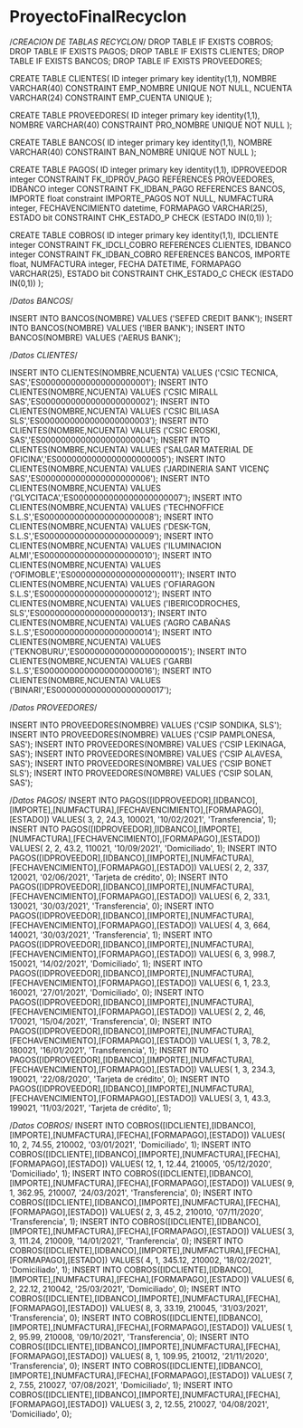 # ProyectoFinalRecyclon

/*CREACION DE TABLAS RECYCLON*/
DROP TABLE IF EXISTS COBROS;
DROP TABLE IF EXISTS PAGOS;
DROP TABLE IF EXISTS CLIENTES;
DROP TABLE IF EXISTS BANCOS; 
DROP TABLE IF EXISTS PROVEEDORES;


CREATE TABLE CLIENTES(
ID integer primary key identity(1,1),
NOMBRE VARCHAR(40) CONSTRAINT EMP_NOMBRE UNIQUE NOT NULL,
NCUENTA VARCHAR(24) CONSTRAINT EMP_CUENTA UNIQUE
);

CREATE TABLE PROVEEDORES(
ID integer primary key identity(1,1),
NOMBRE VARCHAR(40) CONSTRAINT PRO_NOMBRE UNIQUE NOT NULL
);

CREATE TABLE BANCOS(
ID integer primary key identity(1,1),
NOMBRE VARCHAR(40) CONSTRAINT BAN_NOMBRE UNIQUE NOT NULL
);

CREATE TABLE PAGOS(
ID integer primary key identity(1,1),
IDPROVEEDOR integer CONSTRAINT FK_IDPROV_PAGO REFERENCES PROVEEDORES,
IDBANCO integer CONSTRAINT FK_IDBAN_PAGO REFERENCES BANCOS,
IMPORTE float constraint IMPORTE_PAGOS NOT NULL,
NUMFACTURA integer,
FECHAVENCIMIENTO datetime,
FORMAPAGO VARCHAR(25),
ESTADO bit CONSTRAINT CHK_ESTADO_P CHECK (ESTADO IN(0,1))
);

CREATE TABLE COBROS(
ID integer primary key identity(1,1),
IDCLIENTE integer CONSTRAINT FK_IDCLI_COBRO REFERENCES CLIENTES,
IDBANCO integer CONSTRAINT FK_IDBAN_COBRO REFERENCES BANCOS,
IMPORTE float,
NUMFACTURA integer,
FECHA DATETIME,
FORMAPAGO VARCHAR(25),
ESTADO bit CONSTRAINT CHK_ESTADO_C CHECK (ESTADO IN(0,1))
);

/*Datos BANCOS*/

INSERT INTO BANCOS(NOMBRE) VALUES ('SEFED CREDIT BANK');
INSERT INTO BANCOS(NOMBRE) VALUES ('IBER BANK');
INSERT INTO BANCOS(NOMBRE) VALUES ('AERUS BANK');


/*Datos CLIENTES*/

INSERT INTO CLIENTES(NOMBRE,NCUENTA) VALUES ('CSIC TECNICA, SAS','ES0000000000000000000001');
INSERT INTO CLIENTES(NOMBRE,NCUENTA) VALUES ('CSIC MIRALL SAS','ES0000000000000000000002');
INSERT INTO CLIENTES(NOMBRE,NCUENTA) VALUES ('CSIC BILIASA SLS','ES0000000000000000000003');
INSERT INTO CLIENTES(NOMBRE,NCUENTA) VALUES ('CSIC EROSKI, SAS','ES0000000000000000000004');
INSERT INTO CLIENTES(NOMBRE,NCUENTA) VALUES ('SALGAR MATERIAL DE OFICINA','ES0000000000000000000005');
INSERT INTO CLIENTES(NOMBRE,NCUENTA) VALUES ('JARDINERIA SANT VICENÇ SAS','ES0000000000000000000006');
INSERT INTO CLIENTES(NOMBRE,NCUENTA) VALUES ('GLYCITACA','ES0000000000000000000007');
INSERT INTO CLIENTES(NOMBRE,NCUENTA) VALUES ('TECHNOFFICE S.L.S','ES0000000000000000000008');
INSERT INTO CLIENTES(NOMBRE,NCUENTA) VALUES ('DESK-TGN, S.L.S','ES0000000000000000000009');
INSERT INTO CLIENTES(NOMBRE,NCUENTA) VALUES ('ILUMINACION ALMI','ES0000000000000000000010');
INSERT INTO CLIENTES(NOMBRE,NCUENTA) VALUES ('OFIMOBLE','ES0000000000000000000011');
INSERT INTO CLIENTES(NOMBRE,NCUENTA) VALUES ('OFIARAGON S.L.S','ES0000000000000000000012');
INSERT INTO CLIENTES(NOMBRE,NCUENTA) VALUES ('IBERICODROCHES, SLS','ES0000000000000000000013');
INSERT INTO CLIENTES(NOMBRE,NCUENTA) VALUES ('AGRO CABAÑAS S.L.S','ES0000000000000000000014');
INSERT INTO CLIENTES(NOMBRE,NCUENTA) VALUES ('TEKNOBURU','ES0000000000000000000015');
INSERT INTO CLIENTES(NOMBRE,NCUENTA) VALUES ('GARBI S.L.S','ES0000000000000000000016');
INSERT INTO CLIENTES(NOMBRE,NCUENTA) VALUES ('BINARI','ES0000000000000000000017');


/*Datos PROVEEDORES*/

INSERT INTO PROVEEDORES(NOMBRE) VALUES ('CSIP SONDIKA, SLS');
INSERT INTO PROVEEDORES(NOMBRE) VALUES ('CSIP PAMPLONESA, SAS');
INSERT INTO PROVEEDORES(NOMBRE) VALUES ('CSIP LEKINAGA, SAS');
INSERT INTO PROVEEDORES(NOMBRE) VALUES ('CSIP ALAVESA, SAS');
INSERT INTO PROVEEDORES(NOMBRE) VALUES ('CSIP BONET SLS');
INSERT INTO PROVEEDORES(NOMBRE) VALUES ('CSIP SOLAN, SAS');


/*Datos PAGOS*/
INSERT INTO PAGOS([IDPROVEEDOR],[IDBANCO],[IMPORTE],[NUMFACTURA],[FECHAVENCIMIENTO],[FORMAPAGO],[ESTADO]) VALUES( 3, 2, 24.3, 100021, '10/02/2021', 'Transferencia', 1);
INSERT INTO PAGOS([IDPROVEEDOR],[IDBANCO],[IMPORTE],[NUMFACTURA],[FECHAVENCIMIENTO],[FORMAPAGO],[ESTADO]) VALUES( 2, 2, 43.2, 110021, '10/09/2021', 'Domiciliado', 1);
INSERT INTO PAGOS([IDPROVEEDOR],[IDBANCO],[IMPORTE],[NUMFACTURA],[FECHAVENCIMIENTO],[FORMAPAGO],[ESTADO]) VALUES( 2, 2, 337, 120021, '02/06/2021', 'Tarjeta de crédito', 0);
INSERT INTO PAGOS([IDPROVEEDOR],[IDBANCO],[IMPORTE],[NUMFACTURA],[FECHAVENCIMIENTO],[FORMAPAGO],[ESTADO]) VALUES( 6, 2, 33.1, 130021, '30/03/2021', 'Transferencia', 0);
INSERT INTO PAGOS([IDPROVEEDOR],[IDBANCO],[IMPORTE],[NUMFACTURA],[FECHAVENCIMIENTO],[FORMAPAGO],[ESTADO]) VALUES( 4, 3, 664, 140021, '30/03/2021', 'Transferencia', 1);
INSERT INTO PAGOS([IDPROVEEDOR],[IDBANCO],[IMPORTE],[NUMFACTURA],[FECHAVENCIMIENTO],[FORMAPAGO],[ESTADO]) VALUES( 6, 3, 998.7, 150021, '14/02/2021', 'Domiciliado', 1);
INSERT INTO PAGOS([IDPROVEEDOR],[IDBANCO],[IMPORTE],[NUMFACTURA],[FECHAVENCIMIENTO],[FORMAPAGO],[ESTADO]) VALUES( 6, 1, 23.3, 160021, '27/01/2021', 'Domiciliado', 0);
INSERT INTO PAGOS([IDPROVEEDOR],[IDBANCO],[IMPORTE],[NUMFACTURA],[FECHAVENCIMIENTO],[FORMAPAGO],[ESTADO]) VALUES( 2, 2, 46, 170021, '15/04/2021', 'Transferencia', 0);
INSERT INTO PAGOS([IDPROVEEDOR],[IDBANCO],[IMPORTE],[NUMFACTURA],[FECHAVENCIMIENTO],[FORMAPAGO],[ESTADO]) VALUES( 1, 3, 78.2, 180021, '16/01/2021', 'Transferencia', 1);
INSERT INTO PAGOS([IDPROVEEDOR],[IDBANCO],[IMPORTE],[NUMFACTURA],[FECHAVENCIMIENTO],[FORMAPAGO],[ESTADO]) VALUES( 1, 3, 234.3, 190021, '22/08/2020', 'Tarjeta de crédito', 0);
INSERT INTO PAGOS([IDPROVEEDOR],[IDBANCO],[IMPORTE],[NUMFACTURA],[FECHAVENCIMIENTO],[FORMAPAGO],[ESTADO]) VALUES( 3, 1, 43.3, 199021, '11/03/2021', 'Tarjeta de crédito', 1);

/*Datos COBROS*/
INSERT INTO COBROS([IDCLIENTE],[IDBANCO],[IMPORTE],[NUMFACTURA],[FECHA],[FORMAPAGO],[ESTADO]) VALUES( 10, 2, 74.55, 210002, '03/01/2021', 'Domiciliado', 1);
INSERT INTO COBROS([IDCLIENTE],[IDBANCO],[IMPORTE],[NUMFACTURA],[FECHA],[FORMAPAGO],[ESTADO]) VALUES( 12, 1, 12.44, 210005, '05/12/2020', 'Domiciliado', 1);
INSERT INTO COBROS([IDCLIENTE],[IDBANCO],[IMPORTE],[NUMFACTURA],[FECHA],[FORMAPAGO],[ESTADO]) VALUES( 9, 1, 362.95, 210007, '24/03/2021', 'Transferencia', 0);
INSERT INTO COBROS([IDCLIENTE],[IDBANCO],[IMPORTE],[NUMFACTURA],[FECHA],[FORMAPAGO],[ESTADO]) VALUES( 2, 3, 45.2, 210010, '07/11/2020', 'Transferencia', 1);
INSERT INTO COBROS([IDCLIENTE],[IDBANCO],[IMPORTE],[NUMFACTURA],[FECHA],[FORMAPAGO],[ESTADO]) VALUES( 3, 3, 111.24, 210009, '14/01/2021', 'Tranferencia', 0);
INSERT INTO COBROS([IDCLIENTE],[IDBANCO],[IMPORTE],[NUMFACTURA],[FECHA],[FORMAPAGO],[ESTADO]) VALUES( 4, 1, 345.12, 210002, '18/02/2021', 'Domiciliado', 1);
INSERT INTO COBROS([IDCLIENTE],[IDBANCO],[IMPORTE],[NUMFACTURA],[FECHA],[FORMAPAGO],[ESTADO]) VALUES( 6, 2, 22.12, 210042, '25/03/2021', 'Domiciliado', 0);
INSERT INTO COBROS([IDCLIENTE],[IDBANCO],[IMPORTE],[NUMFACTURA],[FECHA],[FORMAPAGO],[ESTADO]) VALUES( 8, 3, 33.19, 210045, '31/03/2021', 'Transferencia', 0);
INSERT INTO COBROS([IDCLIENTE],[IDBANCO],[IMPORTE],[NUMFACTURA],[FECHA],[FORMAPAGO],[ESTADO]) VALUES( 1, 2, 95.99, 210008, '09/10/2021', 'Transferencia', 0);
INSERT INTO COBROS([IDCLIENTE],[IDBANCO],[IMPORTE],[NUMFACTURA],[FECHA],[FORMAPAGO],[ESTADO]) VALUES( 8, 1, 109.95, 210012, '21/11/2020', 'Transferencia', 0);
INSERT INTO COBROS([IDCLIENTE],[IDBANCO],[IMPORTE],[NUMFACTURA],[FECHA],[FORMAPAGO],[ESTADO]) VALUES( 7, 2, 7.55, 210027, '07/08/2021', 'Domiciliado', 1);
INSERT INTO COBROS([IDCLIENTE],[IDBANCO],[IMPORTE],[NUMFACTURA],[FECHA],[FORMAPAGO],[ESTADO]) VALUES( 3, 2, 12.55, 210027, '04/08/2021', 'Domiciliado', 0);
